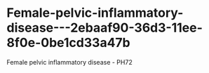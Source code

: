 # Female-pelvic-inflammatory-disease---2ebaaf90-36d3-11ee-8f0e-0be1cd33a47b
Female pelvic inflammatory disease - PH72
